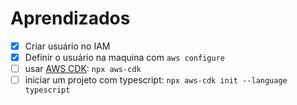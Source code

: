 # Aprendizados

- [x] Criar usuário no IAM
- [x] Definir o usuário na maquina com `aws configure`
- [ ] usar [AWS CDK](https://www.npmjs.com/package/aws-cdk): `npx aws-cdk`
- [ ] iniciar um projeto com typescript: `npx aws-cdk init --language typescript`